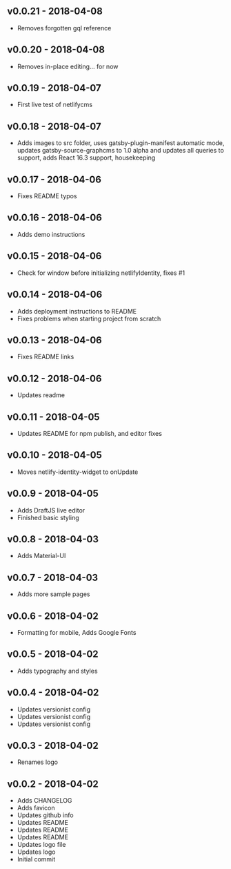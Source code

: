 ## v0.0.21 - 2018-04-08

- Removes forgotten gql reference

## v0.0.20 - 2018-04-08

- Removes in-place editing... for now

## v0.0.19 - 2018-04-07

- First live test of netlifycms

## v0.0.18 - 2018-04-07

- Adds images to src folder, uses gatsby-plugin-manifest automatic mode, updates gatsby-source-graphcms to 1.0 alpha and updates all queries to support, adds React 16.3 support, housekeeping

## v0.0.17 - 2018-04-06

- Fixes README typos

## v0.0.16 - 2018-04-06

- Adds demo instructions

## v0.0.15 - 2018-04-06

- Check for window before initializing netlifyIdentity, fixes #1

## v0.0.14 - 2018-04-06

- Adds deployment instructions to README
- Fixes problems when starting project from scratch

## v0.0.13 - 2018-04-06

- Fixes README links

## v0.0.12 - 2018-04-06

- Updates readme

## v0.0.11 - 2018-04-05

- Updates README for npm publish, and editor fixes

## v0.0.10 - 2018-04-05

- Moves netlify-identity-widget to onUpdate

## v0.0.9 - 2018-04-05

- Adds DraftJS live editor
- Finished basic styling

## v0.0.8 - 2018-04-03

- Adds Material-UI

## v0.0.7 - 2018-04-03

- Adds more sample pages

## v0.0.6 - 2018-04-02

- Formatting for mobile, Adds Google Fonts

## v0.0.5 - 2018-04-02

- Adds typography and styles

## v0.0.4 - 2018-04-02

- Updates versionist config
- Updates versionist config
- Updates versionist config

## v0.0.3 - 2018-04-02

* Renames logo

## v0.0.2 - 2018-04-02

* Adds CHANGELOG
* Adds favicon
* Updates github info
* Updates README
* Updates README
* Updates README
* Updates logo file
* Updates logo
* Initial commit
